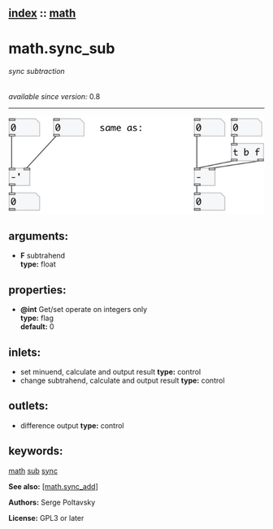 [index](index.html) :: [math](category_math.html)
---

# math.sync_sub

###### sync subtraction

*available since version:* 0.8

---




[![example](../examples/img/math.sync_sub.jpg)](../examples/pd/math.sync_sub.pd)



## arguments:

* **F**
subtrahend<br>
__type:__ float<br>





## properties:

* **@int** 
Get/set operate on integers only<br>
__type:__ flag<br>
__default:__ 0<br>



## inlets:

* set minuend, calculate and output result 
__type:__ control<br>
* change subtrahend, calculate and output result 
__type:__ control<br>



## outlets:

* difference output
__type:__ control<br>



## keywords:

[math](keywords/math.html)
[sub](keywords/sub.html)
[sync](keywords/sync.html)



**See also:**
[\[math.sync_add\]](math.sync_add.html)




**Authors:** Serge Poltavsky




**License:** GPL3 or later





